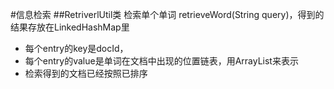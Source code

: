 #信息检索
##RetriverlUtil类
检索单个单词 retrieveWord(String query)，得到的结果存放在LinkedHashMap里  

* 每个entry的key是docId，
* 每个entry的value是单词在文档中出现的位置链表，用ArrayList<Integer>来表示
* 检索得到的文档已经按照已排序